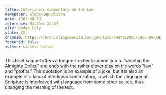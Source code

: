 ```yaml
---
title: Interlinear commentary on the Law
newspaper: Globe-Republican
date: 1907-09-19
reference: Matthew 22:37
city: Dodge City
state: KS
chronam: https://chroniclingamerica.loc.gov/lccn/sn84029853/1907-09-19/ed-1/seq-3/#words=thou+shalt+love+lord+thy+god+all+thine+heart+all+thy+soul+all+thy+might
featured: false
author: Lincoln Mullen
---
```


This brief snippet offers a tongue-in-cheek admonition to "worship the Almighty Dollar," and ends with the rather clever play on the words "law" and "profits." This quotation is an example of a joke, but it is also an example of a kind of interlinear commentary, in which the language of Scripture is interleaved with language from some other source, thus changing the meaning of the text.
